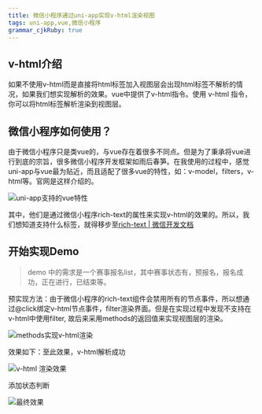 ```yaml
---
title: 微信小程序通过uni-app实现v-html渲染视图
tags: uni-app,vue,微信小程序
grammar_cjkRuby: true
---
```



## v-html介绍
如果不使用v-html而是直接将html标签加入视图层会出现html标签不解析的情况，如果我们想实现解析的效果。vue中提供了v-html指令。使用 v-html 指令，你可以将html标签解析渲染到视图层。

## 微信小程序如何使用？
由于微信小程序只是类vue的，与vue存在着很多不同点。但是为了秉承将vue进行到底的宗旨，很多微信小程序开发框架如雨后春笋。在我使用的过程中，感觉uni-app与vue最为贴近，而且适配了很多vue的特性，如：v-model，filters，v-html等。官网是这样介绍的。

![uni-app支持的vue特性](http://blog.cdn.thinkmoon.cn/小书匠/2019/5/1559181160577.png)

其中，他们是通过微信小程序rich-text的属性来实现v-html的效果的。所以，我们想知道支持什么标签，就得移步至[rich-text | 微信开发文档](https://developers.weixin.qq.com/miniprogram/dev/component/rich-text.html)

## 开始实现Demo
> demo 中的需求是一个赛事报名list，其中赛事状态有，预报名，报名成功，正在进行，已结束等。

预实现方法：由于微信小程序的rich-text组件会禁用所有的节点事件，所以想通过@click绑定v-html节点事件，filter渲染界面。但是在实现过程中发现不支持在v-html中使用filter, 故后来采用methods的返回值来实现视图层的渲染。

![methods实现v-html渲染](http://blog.cdn.thinkmoon.cn/小书匠/2019/5/1559181971369.png)

效果如下：至此效果，v-html解析成功

![v-html 渲染效果](http://blog.cdn.thinkmoon.cn/小书匠/2019/5/1559182060169.png)

添加状态判断

![最终效果](http://blog.cdn.thinkmoon.cn/小书匠/2019/5/1559186150310.png)